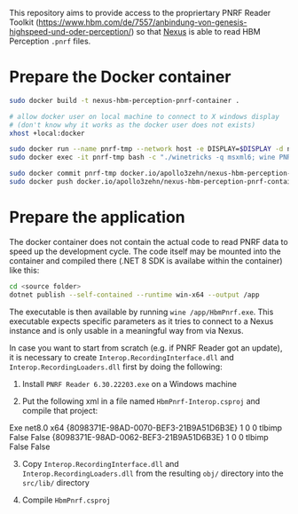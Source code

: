 This repository aims to provide access to the propriertary PNRF Reader Toolkit (https://www.hbm.com/de/7557/anbindung-von-genesis-highspeed-und-oder-perception/) so that [Nexus](https://github.com/malstroem-labs/nexus) is able to read HBM Perception `.pnrf` files.

# Prepare the Docker container

```bash
sudo docker build -t nexus-hbm-perception-pnrf-container .

# allow docker user on local machine to connect to X windows display 
# (don't know why it works as the docker user does not exists)
xhost +local:docker

sudo docker run --name pnrf-tmp --network host -e DISPLAY=$DISPLAY -d nexus-hbm-perception-pnrf-container
sudo docker exec -it pnrf-tmp bash -c "./winetricks -q msxml6; wine PNRF\ Reader\ 08.30.22203.exe; exit"

sudo docker commit pnrf-tmp docker.io/apollo3zehn/nexus-hbm-perception-pnrf-container:latest
sudo docker push docker.io/apollo3zehn/nexus-hbm-perception-pnrf-container:latest
```

# Prepare the application

The docker container does not contain the actual code to read PNRF data to speed up the development cycle. The code itself may be mounted into the container and compiled there (.NET 8 SDK is availabe within the container) like this:

```bash
cd <source folder>
dotnet publish --self-contained --runtime win-x64 --output /app
```

The executable is then available by running `wine /app/HbmPnrf.exe`. This executable expects specific parameters as it tries to connect to a Nexus instance and is only usable in a meaningful way from via Nexus.

In case you want to start from scratch (e.g. if PNRF Reader got an update), it is necessary to create `Interop.RecordingInterface.dll` and `Interop.RecordingLoaders.dll` first by doing the following:

1. Install `PNRF Reader 6.30.22203.exe` on a Windows machine

2. Put the following xml in a file named `HbmPnrf-Interop.csproj` and compile that project:

<Project Sdk="Microsoft.NET.Sdk">
  <PropertyGroup>
    <OutputType>Exe</OutputType>
    <TargetFramework>net8.0</TargetFramework>
    <PlatformTarget>x64</PlatformTarget>
  </PropertyGroup>
  <ItemGroup>
    <COMReference Include="RecordingInterface">
      <Guid>{8098371E-98AD-0070-BEF3-21B9A51D6B3E}</Guid>
      <VersionMajor>1</VersionMajor>
      <VersionMinor>0</VersionMinor>
      <Lcid>0</Lcid>
      <WrapperTool>tlbimp</WrapperTool>
      <Isolated>False</Isolated>
      <Private>False</Private>
    </COMReference>
    <COMReference Include="RecordingLoaders">
      <Guid>{8098371E-98AD-0062-BEF3-21B9A51D6B3E}</Guid>
      <VersionMajor>1</VersionMajor>
      <VersionMinor>0</VersionMinor>
      <Lcid>0</Lcid>
      <WrapperTool>tlbimp</WrapperTool>
      <Isolated>False</Isolated>
      <Private>False</Private>
    </COMReference>
  </ItemGroup>
</Project>

3. Copy `Interop.RecordingInterface.dll` and `Interop.RecordingLoaders.dll` from the resulting `obj/` directory into the `src/lib/` directory

4. Compile `HbmPnrf.csproj`